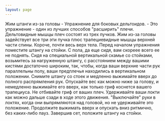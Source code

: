 ```yaml
---
layout: page
---
```

Жим штанги из-за головы - Упражнение для боковых дельтоидов. - Это упражнение - один из лучших способов "расширить" плечи. Дельтовидные мышцы плеч состоят из трех пучков. Жим из-за головы задействует все три эти пучка плюс трапециевидные мышцы верхней части спины. Короче, почти весь верх тела.
Перед началом упражнения поместите штангу на стойки. С пола, да еще сидя, вам скореее всего ее не поднять. Сидя на специальной вертикальной скамье со стойками, возьмитесь за нагруженную штангу, с расстоянием между вашими кистями достаточно широким, так, чтобы, когда ваши верхние части рук параллельны полу, ваши предплечья находились в вертикальном положении. Снимите штангу со стоек и медленно выжимайте вверх до полного распрямления рук. Опускайте вес как можно ниже за голову, и немедленно выжимайте его вверх, как только гриф коснется вашего трапециуса. Не отбивайте гриф от ваших плеч. Удерживайте ваши локти как можно дальше сзади в ходе этого движения. "Выключайте" руки в локтях, когда они выпрямляются над головой, но не удерживайте это положение. Продолжите выжимать вверх и опускать вниз ритмично, без каких-либо пауз. Завершив сет, положите штангу на стойки.